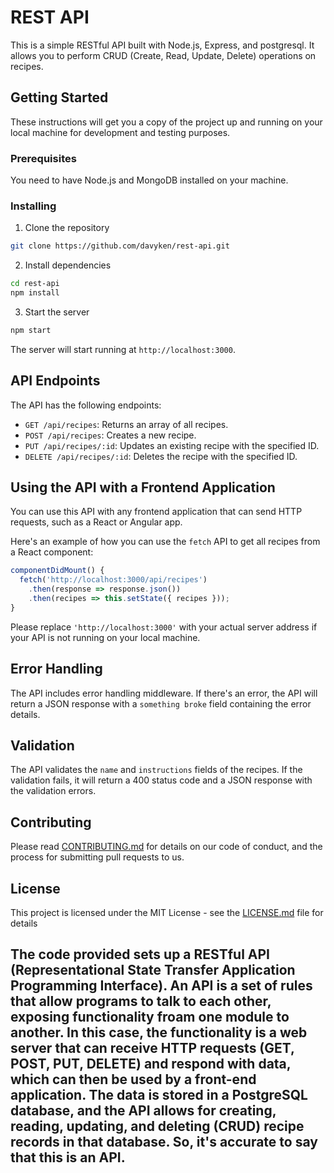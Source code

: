 # REST API

This is a simple RESTful API built with Node.js, Express, and postgresql. It allows you to perform CRUD (Create, Read, Update, Delete) operations on recipes.

## Getting Started

These instructions will get you a copy of the project up and running on your local machine for development and testing purposes.

### Prerequisites

You need to have Node.js and MongoDB installed on your machine.

### Installing

1. Clone the repository
```bash
git clone https://github.com/davyken/rest-api.git
```
2. Install dependencies
```bash
cd rest-api
npm install
```
3. Start the server
```bash
npm start
```
The server will start running at `http://localhost:3000`.

## API Endpoints

The API has the following endpoints:

- `GET /api/recipes`: Returns an array of all recipes.
- `POST /api/recipes`: Creates a new recipe.
- `PUT /api/recipes/:id`: Updates an existing recipe with the specified ID.
- `DELETE /api/recipes/:id`: Deletes the recipe with the specified ID.

## Using the API with a Frontend Application

You can use this API with any frontend application that can send HTTP requests, such as a React or Angular app.

Here's an example of how you can use the `fetch` API to get all recipes from a React component:

```jsx
componentDidMount() {
  fetch('http://localhost:3000/api/recipes')
    .then(response => response.json())
    .then(recipes => this.setState({ recipes }));
}
```

Please replace `'http://localhost:3000'` with your actual server address if your API is not running on your local machine.

## Error Handling

The API includes error handling middleware. If there's an error, the API will return a JSON response with a `something broke` field containing the error details.

## Validation

The API validates the `name` and `instructions` fields of the recipes. If the validation fails, it will return a 400 status code and a JSON response with the validation errors.

## Contributing

Please read [CONTRIBUTING.md](https://github.com/davyken/recipe-api/blob/main/CONTRIBUTING.md) for details on our code of conduct, and the process for submitting pull requests to us.

## License

This project is licensed under the MIT License - see the [LICENSE.md](https://github.com/davyken/recipe-api/blob/main/LICENSE.md) file for details

##  The code provided sets up a RESTful API (Representational State Transfer Application Programming Interface). An API is a set of rules that allow programs to talk to each other, exposing functionality froam one module to another. In this case, the functionality is a web server that can receive HTTP requests (GET, POST, PUT, DELETE) and respond with data, which can then be used by a front-end application. The data is stored in a PostgreSQL database, and the API allows for creating, reading, updating, and deleting (CRUD) recipe records in that database. So, it's accurate to say that this is an API. 